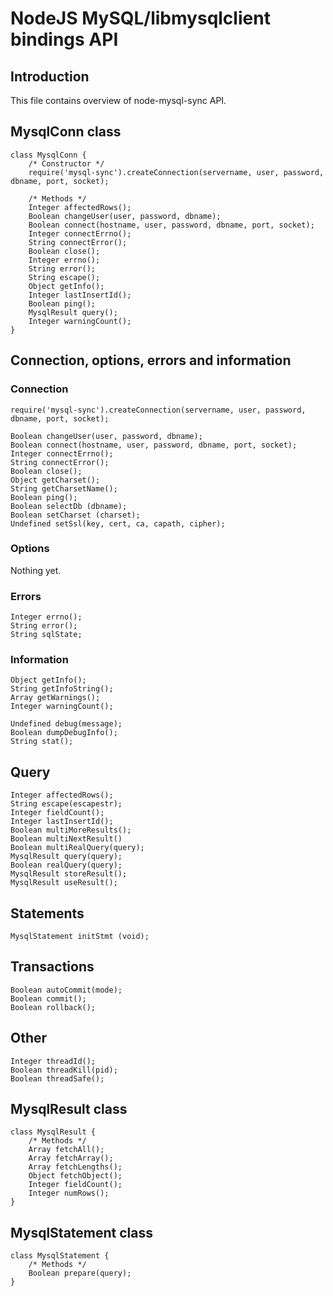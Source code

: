 NodeJS MySQL/libmysqlclient bindings API
========================================

Introduction
------------

This file contains overview of node-mysql-sync API.


MysqlConn class
---------------

    class MysqlConn {
        /* Constructor */
        require('mysql-sync').createConnection(servername, user, password, dbname, port, socket);
        
        /* Methods */
        Integer affectedRows();
        Boolean changeUser(user, password, dbname);
        Boolean connect(hostname, user, password, dbname, port, socket);
        Integer connectErrno();
        String connectError();
        Boolean close();
        Integer errno();
        String error();
        String escape();
        Object getInfo();
        Integer lastInsertId();
        Boolean ping();
        MysqlResult query();
        Integer warningCount();
    }


Connection, options, errors and information
-------------------------------------------

### Connection ###

    require('mysql-sync').createConnection(servername, user, password, dbname, port, socket);
    
    Boolean changeUser(user, password, dbname);
    Boolean connect(hostname, user, password, dbname, port, socket);
    Integer connectErrno();
    String connectError();
    Boolean close();
    Object getCharset();
    String getCharsetName();
    Boolean ping();
    Boolean selectDb (dbname);
    Boolean setCharset (charset);
    Undefined setSsl(key, cert, ca, capath, cipher);
    

### Options ###

Nothing yet.


### Errors ###

    Integer errno();
    String error();
    String sqlState;


### Information ###

    Object getInfo();
    String getInfoString();
    Array getWarnings();
    Integer warningCount();

	Undefined debug(message);
	Boolean dumpDebugInfo();
	String stat();


Query
-----

    Integer affectedRows();
    String escape(escapestr);
    Integer fieldCount();
    Integer lastInsertId();
    Boolean multiMoreResults();
    Boolean multiNextResult()
    Boolean multiRealQuery(query);
    MysqlResult query(query);
    Boolean realQuery(query);
    MysqlResult storeResult();
    MysqlResult useResult();


Statements
----------

    MysqlStatement initStmt (void);


Transactions
------------

    Boolean autoCommit(mode);
    Boolean commit();
    Boolean rollback();


Other
-----

    Integer threadId();
    Boolean threadKill(pid);
    Boolean threadSafe();


MysqlResult class
-----------------

    class MysqlResult {
        /* Methods */
        Array fetchAll();
        Array fetchArray();
        Array fetchLengths();
        Object fetchObject();
        Integer fieldCount();
        Integer numRows();
    }


MysqlStatement class
--------------------

    class MysqlStatement {
        /* Methods */
        Boolean prepare(query);
    }



